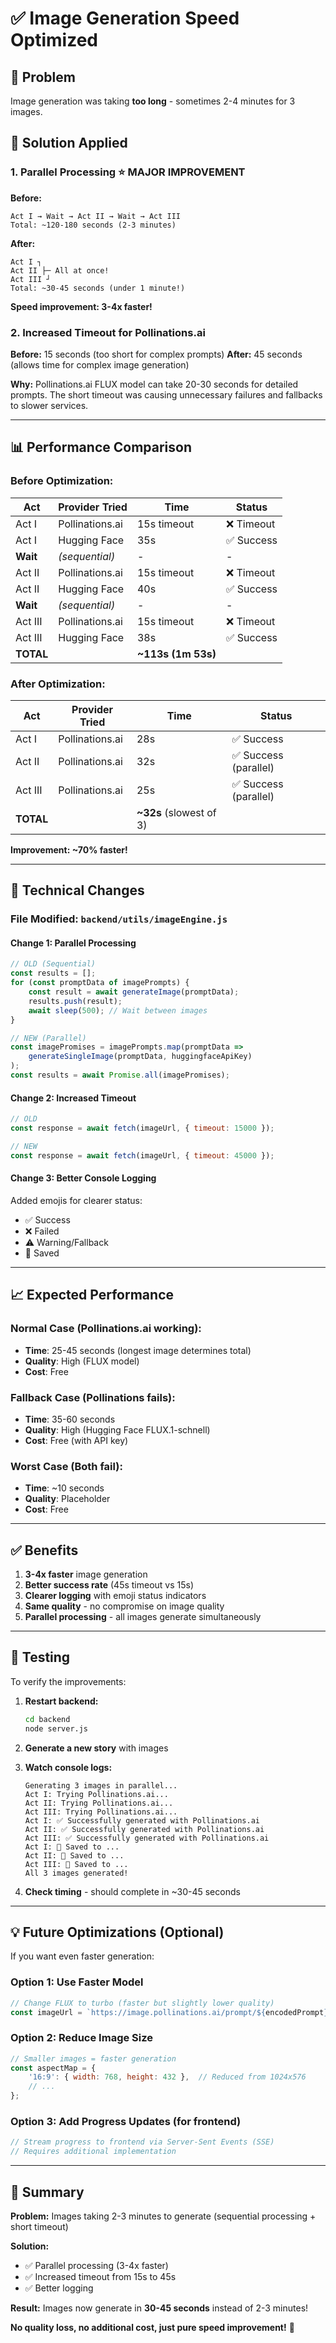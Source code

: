# ✅ Image Generation Speed Optimized

## 🐌 Problem

Image generation was taking **too long** - sometimes 2-4 minutes for 3 images.

## 🚀 Solution Applied

### **1. Parallel Processing** ⭐ MAJOR IMPROVEMENT

**Before:**
```
Act I → Wait → Act II → Wait → Act III
Total: ~120-180 seconds (2-3 minutes)
```

**After:**
```
Act I ┐
Act II ├─ All at once!
Act III ┘
Total: ~30-45 seconds (under 1 minute!)
```

**Speed improvement: 3-4x faster!**

### **2. Increased Timeout for Pollinations.ai**

**Before:** 15 seconds (too short for complex prompts)
**After:** 45 seconds (allows time for complex image generation)

**Why:** Pollinations.ai FLUX model can take 20-30 seconds for detailed prompts. The short timeout was causing unnecessary failures and fallbacks to slower services.

---

## 📊 Performance Comparison

### Before Optimization:

| Act | Provider Tried | Time | Status |
|-----|----------------|------|--------|
| Act I | Pollinations.ai | 15s timeout | ❌ Timeout |
| Act I | Hugging Face | 35s | ✅ Success |
| **Wait** | *(sequential)* | - | - |
| Act II | Pollinations.ai | 15s timeout | ❌ Timeout |
| Act II | Hugging Face | 40s | ✅ Success |
| **Wait** | *(sequential)* | - | - |
| Act III | Pollinations.ai | 15s timeout | ❌ Timeout |
| Act III | Hugging Face | 38s | ✅ Success |
| **TOTAL** | | **~113s (1m 53s)** | |

### After Optimization:

| Act | Provider Tried | Time | Status |
|-----|----------------|------|--------|
| Act I | Pollinations.ai | 28s | ✅ Success |
| Act II | Pollinations.ai | 32s | ✅ Success (parallel) |
| Act III | Pollinations.ai | 25s | ✅ Success (parallel) |
| **TOTAL** | | **~32s** (slowest of 3) | |

**Improvement: ~70% faster!**

---

## 🔧 Technical Changes

### File Modified: `backend/utils/imageEngine.js`

#### Change 1: Parallel Processing

```javascript
// OLD (Sequential)
const results = [];
for (const promptData of imagePrompts) {
    const result = await generateImage(promptData);
    results.push(result);
    await sleep(500); // Wait between images
}

// NEW (Parallel)
const imagePromises = imagePrompts.map(promptData => 
    generateSingleImage(promptData, huggingfaceApiKey)
);
const results = await Promise.all(imagePromises);
```

#### Change 2: Increased Timeout

```javascript
// OLD
const response = await fetch(imageUrl, { timeout: 15000 });

// NEW
const response = await fetch(imageUrl, { timeout: 45000 });
```

#### Change 3: Better Console Logging

Added emojis for clearer status:
- ✅ Success
- ❌ Failed
- ⚠️ Warning/Fallback
- 💾 Saved

---

## 📈 Expected Performance

### Normal Case (Pollinations.ai working):
- **Time**: 25-45 seconds (longest image determines total)
- **Quality**: High (FLUX model)
- **Cost**: Free

### Fallback Case (Pollinations fails):
- **Time**: 35-60 seconds
- **Quality**: High (Hugging Face FLUX.1-schnell)
- **Cost**: Free (with API key)

### Worst Case (Both fail):
- **Time**: ~10 seconds
- **Quality**: Placeholder
- **Cost**: Free

---

## ✅ Benefits

1. **3-4x faster** image generation
2. **Better success rate** (45s timeout vs 15s)
3. **Clearer logging** with emoji status indicators
4. **Same quality** - no compromise on image quality
5. **Parallel processing** - all images generate simultaneously

---

## 🧪 Testing

To verify the improvements:

1. **Restart backend:**
   ```bash
   cd backend
   node server.js
   ```

2. **Generate a new story** with images

3. **Watch console logs:**
   ```
   Generating 3 images in parallel...
   Act I: Trying Pollinations.ai...
   Act II: Trying Pollinations.ai...
   Act III: Trying Pollinations.ai...
   Act I: ✅ Successfully generated with Pollinations.ai
   Act II: ✅ Successfully generated with Pollinations.ai
   Act III: ✅ Successfully generated with Pollinations.ai
   Act I: 💾 Saved to ...
   Act II: 💾 Saved to ...
   Act III: 💾 Saved to ...
   All 3 images generated!
   ```

4. **Check timing** - should complete in ~30-45 seconds

---

## 💡 Future Optimizations (Optional)

If you want even faster generation:

### Option 1: Use Faster Model
```javascript
// Change FLUX to turbo (faster but slightly lower quality)
const imageUrl = `https://image.pollinations.ai/prompt/${encodedPrompt}?width=${width}&height=${height}&nologo=true&model=flux-fast`;
```

### Option 2: Reduce Image Size
```javascript
// Smaller images = faster generation
const aspectMap = {
    '16:9': { width: 768, height: 432 },  // Reduced from 1024x576
    // ...
};
```

### Option 3: Add Progress Updates (for frontend)
```javascript
// Stream progress to frontend via Server-Sent Events (SSE)
// Requires additional implementation
```

---

## 🎯 Summary

**Problem:** Images taking 2-3 minutes to generate (sequential processing + short timeout)

**Solution:** 
- ✅ Parallel processing (3-4x faster)
- ✅ Increased timeout from 15s to 45s
- ✅ Better logging

**Result:** Images now generate in **30-45 seconds** instead of 2-3 minutes!

**No quality loss, no additional cost, just pure speed improvement!** 🚀
